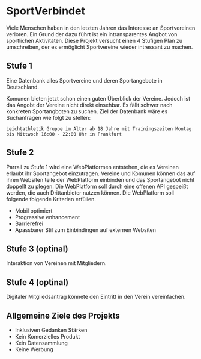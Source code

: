 # SportVerbindet

Viele Menschen haben in den letzten Jahren das Interesse an Sportvereinen verloren. Ein Grund der dazu führt ist ein intransparentes Angbot von sportlichen Aktivitäten. Diese Projekt versucht einen 4 Stufigen Plan zu umschreiben, der es ermöglicht Sportvereine wieder intressant zu machen.

## Stufe 1

Eine Datenbank alles Sportvereine und deren Sportangebote in Deutschland.

Komunen bieten jetzt schon einen guten Überblick der Vereine. Jedoch ist das Angobt der Vereine nicht direkt einsehbar. Es fällt schwer nach konkreten Sportangboten zu suchen. 
Ziel der Datenbank wäre es Suchanfragen wie folgt zu stellen: 
```
Leichtathletik Gruppe im Alter ab 18 Jahre mit Trainingszeiten Montag bis Mittwoch 16:00 - 22:00 Uhr in Frankfurt 
```

## Stufe 2

Parrall zu Stufe 1 wird eine WebPlatformen entstehen, die es Vereinen erlaubt ihr Sportangebot einzutragen. Vereine und Komunen können das auf ihren Websiten teile der WebPlatform einbinden und das Sportangebot nicht doppellt zu plegen. Die WebPlatform soll durch eine offenen API gespeißt werden, die auch Drittanbieter nutzen können.
Die WebPlatform soll folgende folgende Kriterien erfüllen.

* Mobil optimiert
* Progressive enhancement
* Barrierefrei
* Apassbarer Stil zum Einbindingen auf externen Websiten

## Stufe 3 (optinal)
Interaktion von Vereinen mit Mitgliedern. 

## Stufe 4 (optinal)
Digitaler Mitgliedsantrag könnete den Eintritt in den Verein vereinfachen.

## Allgemeine Ziele des Projekts

* Inklusiven Gedanken Stärken
* Kein Komerzielles Produkt
* Kein Datensammlung
* Keine Werbung

